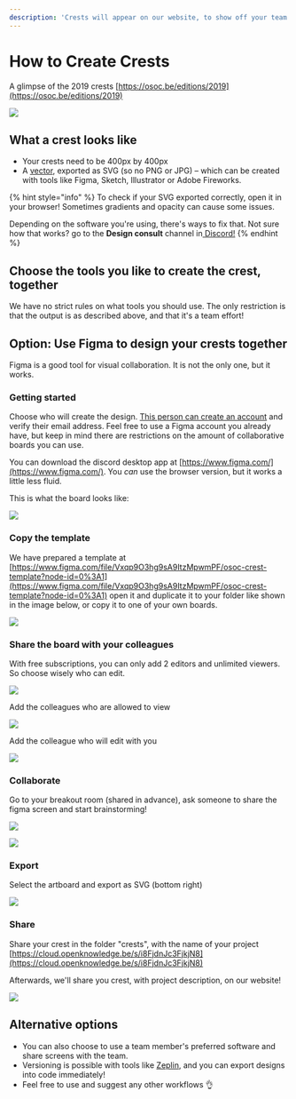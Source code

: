 ```yaml
---
description: 'Crests will appear on our website, to show off your team!'
---
```


# How to Create Crests

A glimpse of the 2019 crests [https://osoc.be/editions/2019](https://osoc.be/editions/2019)

![](.gitbook/assets/figma-website%20%281%29.png)

## What a crest looks like

* Your crests need to be 400px by 400px
* A [vector](https://en.wikipedia.org/wiki/Scalable_Vector_Graphics), exported as SVG \(so no PNG or JPG\) – which can be created with tools like Figma, Sketch, Illustrator or Adobe Fireworks.

{% hint style="info" %}
To check if your SVG exported correctly, open it in your browser! Sometimes gradients and opacity can cause some issues.

Depending on the software you're using, there's ways to fix that. Not sure how that works? go to the **Design consult** channel in[ Discord!](tools/discord/)
{% endhint %}

## Choose the tools you like to create the crest, together

We have no strict rules on what tools you should use. The only restriction is that the output is as described above, and that it's a team effort!

## Option: Use Figma to design your crests together

Figma is a good tool for visual collaboration. It is not the only one, but it works.

### Getting started

Choose who will create the design. [This person can create an account](https://www.figma.com/) and verify their email address. Feel free to use a Figma account you already have, but keep in mind there are restrictions on the amount of collaborative boards you can use.

You can download the discord desktop app at [https://www.figma.com/](https://www.figma.com/). You _can_ use the browser version, but it works a little less fluid.

This is what the board looks like:

![](.gitbook/assets/figma-1-new.png)

### Copy the template

We have prepared a template at [https://www.figma.com/file/Vxqp9O3hg9sA9ItzMpwmPF/osoc-crest-template?node-id=0%3A1](https://www.figma.com/file/Vxqp9O3hg9sA9ItzMpwmPF/osoc-crest-template?node-id=0%3A1) open it and duplicate it to your folder like shown in the image below, or copy it to one of your own boards.

![](.gitbook/assets/figma-2-duplicate-b%20%281%29.png)

### Share the board with your colleagues

With free subscriptions, you can only add 2 editors and unlimited viewers. So choose wisely who can edit.

![](.gitbook/assets/figma-3-share.png)

Add the colleagues who are allowed to view

![](.gitbook/assets/figma-3-share-a-view.png)

Add the colleague who will edit with you

![](.gitbook/assets/figma-3-share-b-edit%20%281%29.png)

### Collaborate

Go to your breakout room \(shared in advance\), ask someone to share the figma screen and start brainstorming!

![](.gitbook/assets/figma-jitsi-share-screen-a%20%282%29.png)

![](.gitbook/assets/figma-jitsi-share-screen-b.png)



### Export

Select the artboard and export as SVG \(bottom right\)

![](.gitbook/assets/figma-4-export.png)

### Share

Share your crest in the folder "crests", with the name of your project [https://cloud.openknowledge.be/s/i8FjdnJc3FjkjN8](https://cloud.openknowledge.be/s/i8FjdnJc3FjkjN8)

Afterwards, we'll share you crest, with project description, on our website!

![](.gitbook/assets/figma-website.png)

## Alternative options

* You can also choose to use a team member's preferred software and share screens with the team.
* Versioning is possible with tools like [Zeplin](https://zeplin.io), and you can export designs into code immediately!
* Feel free to use and suggest any other workflows 👌

